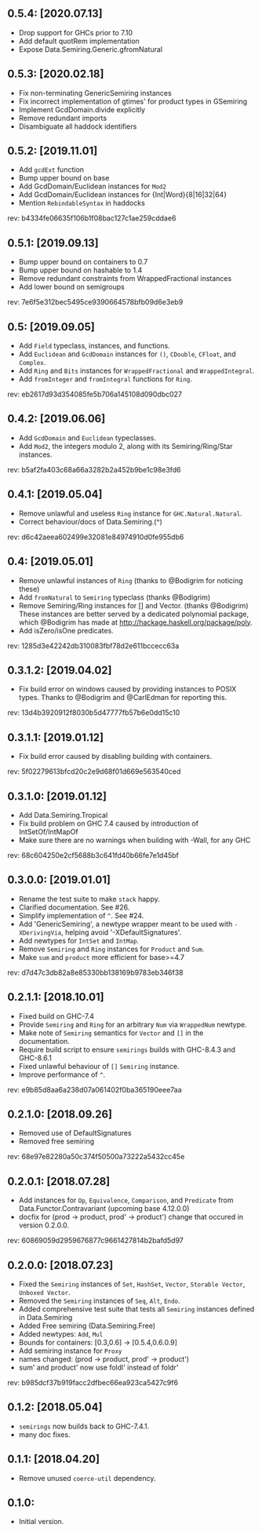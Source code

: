 0.5.4: [2020.07.13]
-------------------
* Drop support for GHCs prior to 7.10
* Add default quotRem implementation
* Expose Data.Semiring.Generic.gfromNatural

0.5.3: [2020.02.18]
-------------------
* Fix non-terminating GenericSemiring instances
* Fix incorrect implementation of gtimes' for product types in GSemiring
* Implement GcdDomain.divide explicitly
* Remove redundant imports
* Disambiguate all haddock identifiers

0.5.2: [2019.11.01]
-------------------
* Add `gcdExt` function
* Bump upper bound on base
* Add GcdDomain/Euclidean instances for `Mod2`
* Add GcdDomain/Euclidean instances for {Int|Word}{8|16|32|64}
* Mention `RebindableSyntax` in haddocks

rev: b4334fe06635f106b1f08bac127c1ae259cddae6

0.5.1: [2019.09.13]
-------------------
* Bump upper bound on containers to 0.7
* Bump upper bound on hashable to 1.4
* Remove redundant constraints from WrappedFractional instances
* Add lower bound on semigroups

rev: 7e6f5e312bec5495ce9390664578bfb09d6e3eb9

0.5: [2019.09.05]
-----------------
* Add `Field` typeclass, instances, and functions.
* Add `Euclidean` and `GcdDomain` instances for `()`, `CDouble`, `CFloat`,
  and `Complex`.
* Add `Ring` and `Bits` instances for `WrappedFractional` and `WrappedIntegral`.
* Add `fromInteger` and `fromIntegral` functions for `Ring`.

rev: eb2617d93d354085fe5b706a145108d090dbc027

0.4.2: [2019.06.06]
-------------------
* Add `GcdDomain` and `Euclidean` typeclasses.
* Add `Mod2`, the integers modulo 2, along with its Semiring/Ring/Star
  instances.

rev: b5af2fa403c68a66a3282b2a452b9be1c98e3fd6

0.4.1: [2019.05.04]
-------------------
* Remove unlawful and useless `Ring` instance for `GHC.Natural.Natural`.
* Correct behaviour/docs of Data.Semiring.(^)

rev: d6c42aeea602499e32081e84974910d0fe955db6

0.4: [2019.05.01]
-----------------
* Remove unlawful instances of `Ring` (thanks to @Bodigrim for noticing these)
* Add `fromNatural` to `Semiring` typeclass (thanks @Bodigrim)
* Remove Semiring/Ring instances for [] and Vector. (thanks @Bodigrim)
  These instances are better served by a dedicated polynomial package,
  which @Bodigrim has made at http://hackage.haskell.org/package/poly.
* Add isZero/isOne predicates.

rev: 1285d3e42242db310083fbf78d2e611bccecc63a

0.3.1.2: [2019.04.02]
---------------------
* Fix build error on windows caused by providing instances
  to POSIX types. Thanks to @Bodigrim and @CarlEdman for
  reporting this.

rev: 13d4b3920912f8030b5d47777fb57b6e0dd15c10

0.3.1.1: [2019.01.12]
---------------------
* Fix build error caused by disabling building with containers.

rev: 5f02279613bfcd20c2e9d68f01d669e563540ced

0.3.1.0: [2019.01.12]
---------------------
* Add Data.Semiring.Tropical
* Fix build problem on GHC 7.4 caused by introduction of IntSetOf/IntMapOf
* Make sure there are no warnings when building with -Wall, for any GHC

rev: 68c604250e2cf5688b3c641fd40b66fe7e1d45bf

0.3.0.0: [2019.01.01]
---------------------
* Rename the test suite to make `stack` happy.
* Clarified documentation. See #26.
* Simplify implementation of `^`. See #24.
* Add 'GenericSemiring', a newtype wrapper meant to be used with `-XDerivingVia`,
  helping avoid '-XDefaultSignatures'.
* Add newtypes for `IntSet` and `IntMap`.
* Remove `Semiring` and `Ring` instances for `Product` and `Sum`.
* Make `sum` and `product` more efficient for base>=4.7

rev: d7d47c3db82a8e85330bb138169b9783eb346f38

0.2.1.1: [2018.10.01]
---------------------
* Fixed build on GHC-7.4
* Provide `Semiring` and `Ring` for an arbitrary `Num` via `WrappedNum` newtype.
* Make note of `Semiring` semantics for `Vector` and `[]` in the documentation.
* Require build script to ensure `semirings` builds with GHC-8.4.3 and GHC-8.6.1
* Fixed unlawful behaviour of `[]` `Semiring` instance.
* Improve performance of `^`.

rev: e9b85d8aa6a238d07a061402f0ba365190eee7aa

0.2.1.0: [2018.09.26]
---------------------
* Removed use of DefaultSignatures
* Removed free semiring

rev: 68e97e82280a50c374f50500a73222a5432cc45e

0.2.0.1: [2018.07.28]
---------------------
* Add instances for `Op`, `Equivalence`, `Comparison`, and `Predicate` from Data.Functor.Contravariant (upcoming base 4.12.0.0)
* docfix for (prod -> product, prod' -> product') change that occured in version 0.2.0.0.

rev: 60869059d2959676877c9661427814b2bafd5d97

0.2.0.0: [2018.07.23]
---------------------
* Fixed the `Semiring` instances of `Set`, `HashSet`, `Vector`, `Storable Vector`, `Unboxed Vector`.
* Removed the `Semiring` instances of `Seq`, `Alt`, `Endo`.
* Added comprehensive test suite that tests all `Semiring` instances defined in Data.Semiring
* Added Free semiring (Data.Semiring.Free)
* Added newtypes: `Add`, `Mul`
* Bounds for containers: [0.3,0.6] -> [0.5.4,0.6.0.9]
* Add semiring instance for `Proxy`
* names changed: (prod -> product, prod' -> product')
* sum' and product' now use foldl' instead of foldr'

rev: b985dcf37b919facc2dfbec66ea923ca5427c9f6

0.1.2: [2018.05.04]
-------------------
* `semirings` now builds back to
  GHC-7.4.1.
* many doc fixes.

0.1.1: [2018.04.20]
-------------------
* Remove unused `coerce-util` dependency.

0.1.0:
------
* Initial version.

